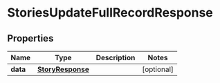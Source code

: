 

# StoriesUpdateFullRecordResponse


## Properties

| Name | Type | Description | Notes |
|------------ | ------------- | ------------- | -------------|
|**data** | [**StoryResponse**](StoryResponse.md) |  |  [optional] |



